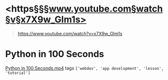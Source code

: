 # <https§§§www.youtube.com§watch§v§x7X9w_GIm1s>
> <https://www.youtube.com/watch?v=x7X9w_GIm1s>
# Python in 100 Seconds
[Python in 100 Seconds.mp4](Python%20in%20100%20Seconds.mp4)
tags `['webdev', 'app development', 'lesson', 'tutorial']`
